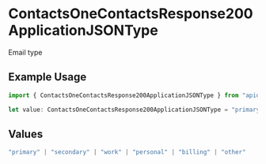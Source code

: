 # ContactsOneContactsResponse200ApplicationJSONType

Email type

## Example Usage

```typescript
import { ContactsOneContactsResponse200ApplicationJSONType } from "apideck/models/operations";

let value: ContactsOneContactsResponse200ApplicationJSONType = "primary";
```

## Values

```typescript
"primary" | "secondary" | "work" | "personal" | "billing" | "other"
```
